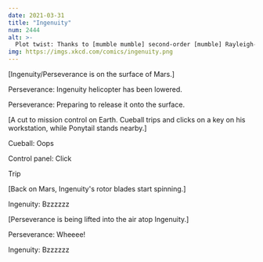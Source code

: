 ```yaml
---
date: 2021-03-31
title: "Ingenuity"
num: 2444
alt: >-
  Plot twist: Thanks to [mumble mumble] second-order [mumble] Rayleigh-Taylor [mumble] turbulent [mumble] shear, it turns out powered flight is way EASIER on Mars!
img: https://imgs.xkcd.com/comics/ingenuity.png
---
```

[Ingenuity/Perseverance is on the surface of Mars.]

Perseverance: Ingenuity helicopter has been lowered.

Perseverance: Preparing to release it onto the surface.

[A cut to mission control on Earth. Cueball trips and clicks on a key on his workstation, while Ponytail stands nearby.]

Cueball: Oops

Control panel: Click

Trip

[Back on Mars, Ingenuity's rotor blades start spinning.]

Ingenuity: Bzzzzzz

[Perseverance is being lifted into the air atop Ingenuity.]

Perseverance: Wheeee!

Ingenuity: Bzzzzzz